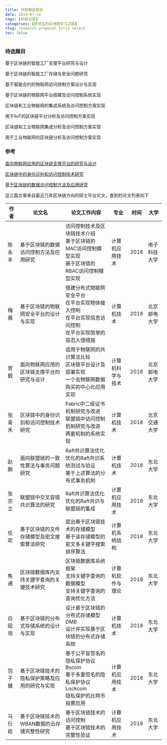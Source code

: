 ```yaml
---
title: 开题确定题目
date: 2019-07-14
tags: [科研记录]
categories: [研究生的区块链学习之路]
slug: research proposal title select
toc: false
---
```


### 待选题目

基于区块链的智能工厂支撑平台研究与设计

基于区块链的智能工厂存储与安全问题研究

基于智能合约的物联网访问控制方案设计与实现

基于区块链的物联网平台搭建及访问控制系统实现

区块链和工业物联网的集成系统及访问控制方案实现

用于IIoT的区块链平台分析及访问控制方案实现

区块链和工业物联网集成分析及访问控制方案实现

用于工业物联网的区块链分析及访问控制方案实现

### 参考

[面向物联网应用的区块链支撑平台的研究与设计](<http://kns.cnki.net/KCMS/detail/detail.aspx?dbcode=CMFD&dbname=CMFD201802&filename=1018117063.nh&uid=WEEvREcwSlJHSldRa1FhdkJkVG1BK3kxOGVKWjA3czdrcXRUeldnZkJaTT0=$9A4hF_YAuvQ5obgVAqNKPCYcEjKensW4IQMovwHtwkF4VYPoHbKxJw!!&v=MjU0MzlQVkYyNkZySzVHZEhLckpFYlBJUjhlWDFMdXhZUzdEaDFUM3FUcldNMUZyQ1VSTE9mWWVkbkZ5RGdWTDM=>)

[区块链中的身份识别和访问控制技术研究](<http://kreader.cnki.net/Kreader/CatalogViewPage.aspx?dbCode=cdmd&filename=1018138959.nh&tablename=CMFD201901&compose=&first=1&uid=WEEvREcwSlJHSldRa1FhdkJkVG1BK3kwWFBZMHE3YmhCbjFIOXdKWWtibz0=$9A4hF_YAuvQ5obgVAqNKPCYcEjKensW4IQMovwHtwkF4VYPoHbKxJw!!>)

[基于区块链的数据访问控制方法及应用研究](<http://kreader.cnki.net/Kreader/CatalogViewPage.aspx?dbCode=cdmd&filename=1018707992.nh&tablename=CMFD201802&compose=&first=1&uid=WEEvREcwSlJHSldRa1FhdkJkVG1BK3kwWFBZMHE3YmhCbjFIOXdKWWtibz0=$9A4hF_YAuvQ5obgVAqNKPCYcEjKensW4IQMovwHtwkF4VYPoHbKxJw!!>)

这三篇文章来自最近几年区块链方向的硕士毕业论文，查到的论文列表如下

| 作者   | 论文名                                         | 论文工作内容                                                 | 专业             | 时间 | 大学         |
| ------ | ---------------------------------------------- | ------------------------------------------------------------ | ---------------- | ---- | ------------ |
| 陈永丰 | 基于区块链的数据访问控制方法及应用研究         | 访问控制技术及区块链技术介绍 <br>基于区块链的MAC访问控制模型实现 <br>基于区块链的RBAC访问控制模型实现 | 计算机应用技术   | 2018 | 电子科技大学 |
| 梅晨   | 基于区块链的物联网安全平台的设计与实现         | 搭建分布式物联网安全平台 <br>在平台实现物体接入控制 <br>在平台实现信息访问控制 <br>在平台实现简单的容忍入侵措施 | 计算机技术       | 2018 | 北京邮电大学 |
| 贺毅   | 面向物联网应用的区块链支撑平台的研究与设计     | 适用于物联网的共识算法比较 <br>区块链平台设计及部署实现<br> 一个去物联网数据购买的中心化应用实现 | 计算机科学与技术 | 2018 | 北京邮电大学 |
| 张青禾 | 区块链中的身份识别和访问控制技术研究           | Fabric中二级证书机制研究与改进 <br>联盟链中访问控制机制研究与改进<br> 两套机制的系统实现 | 计算机技术       | 2018 | 北京交通大学 |
| 赵鹏   | 面向联盟链的一致性算法与事务问题研究           | Raft共识算法优化 <br>优化的Raft共识系统测试与验证<br>基于上述算法的分布式事务机制 | 计算机技术       | 2018 | 东北大学     |
| 张宗立 | 联盟链中交叉容错共识算法的研究                 | Raft共识算法优化<br>优化的Raft共识与联盟链的集成             | 计算机应用技术   | 2018 | 东北大学     |
| 任欢   | 基于区块链的文件存储模型及密文搜索算法研究     | 提出基于区块链技术的存储模型<br>基于该存储模型的密文多关键字搜索排序算法 | 计算机系统结构   | 2018 | 东北大学     |
| 焦通   | 区块链数据库内支持关键字查询的关键技术研究     | 区块链数据库系统框架<br>支持关键字查询的数据模型<br>支持关键字查询的查询优化方法 | 计算机软件与理论 | 2018 | 东北大学     |
| 白砚领 | 基于区块链的分布式存储系统的设计与实现         | 设计基于区块链的分布式存储模型DMB<br>设计并实现基于区块链的分布式存储系统 | 计算机技术       | 2018 | 东北大学     |
| 包子健 | 基于区块链技术的隐私保护策略及应用的研究与实现 | 基于公平盲签名的隐私保护协议Bscoin<br>基于多重签名的隐私保护协议Lockcoin<br>隐私保护的比特币投票应用 | 计算机应用技术   | 2018 | 东北大学     |
| 马衍崧 | 基于区块链技术的WBAN数据的云存储完整性研究     | 基于区块链技术的访问控制<br>基于区块链技术的完整性验证       | 计算机应用技术   | 2018 | 东北大学     |
